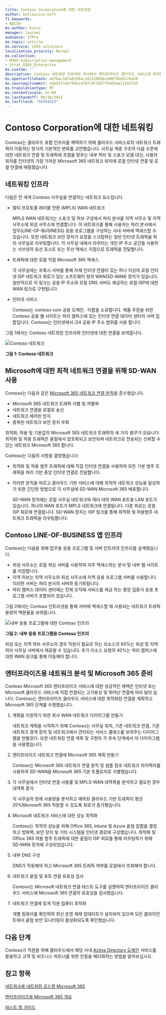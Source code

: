 ```yaml
---
title: Contoso Corporation에 대한 네트워킹
author: kelleyvice-msft
f1.keywords:
- NOCSH
ms.author: kvice
manager: laurawi
audience: ITPro
ms.topic: article
ms.service: o365-solutions
localization_priority: Normal
ms.collection:
- M365-subscription-management
- Strat_O365_Enterprise
ms.custom: ''
description: Contoso 네트워킹 인프라와 회사에서 엔터프라이즈 클라우드 서비스에 최적화된 네트워킹 성능을 위해 SD-WAN 기술을 사용하는 Microsoft 365 이해합니다.
ms.openlocfilehash: ad7bac187a81564c3d222069bce06756dd176a58
ms.sourcegitcommit: e269371de759a1a747c9f292775463aa11415f25
ms.translationtype: MT
ms.contentlocale: ko-KR
ms.lasthandoff: 08/16/2021
ms.locfileid: "58354323"
---
```

# <a name="networking-for-the-contoso-corporation"></a>Contoso Corporation에 대한 네트워킹

Contoso는 클라우드 포함 인프라를 채택하기 위해 클라우드 서비스로의 네트워크 트래픽이 이동하는 방식의 기본적인 변화를 고안했습니다. 사무실 계층 구조의 다음 수준에 대한 네트워크 연결 및 트래픽에 초점을 맞추는 내부 허브 및 스포크 모델 대신, 사용자 위치를 인터넷의 가장 가까운 Microsoft 365 네트워크 위치에 로컬 인터넷 연결 및 로컬 연결에 매핑했습니다.

## <a name="networking-infrastructure"></a>네트워킹 인프라

다음은 전 세계 Contoso 사무실을 연결하는 네트워크 요소입니다.

- 멀티 프로토콜 레이블 전환 (MPLS) WAN 네트워크

  MPLS WAN 네트워크는 스포크 및 허브 구성에서 파리 본사를 지역 사무소 및 지역 사무소에 위성 사무소에 연결합니다. 이 네트워크를 통해 사용자는 파리 본사에서 업무(LINE-OF-BUSINESS) 응용 프로그램을 구성하는 사내 서버에 액세스할 수 있습니다. 또한 네트워크 보안 장치가 요청을 스크럽하는 일반 인터넷 트래픽을 파리 사무실로 라우팅합니다. 각 사무실 내에서 라우터는 개인 IP 주소 공간을 사용하는 서브넷의 유선 호스트 또는 무선 액세스 지점으로 트래픽을 전달합니다.

- 트래픽에 대한 로컬 직접 Microsoft 365 액세스

  각 사무실에는 프록시 서버를 통해 자체 인터넷 연결이 있는 하나 이상의 로컬 인터넷 ISP 네트워크 회로가 있는 소프트웨어 정의 WAN(SD-WAN) 장치가 있습니다. 일반적으로 이 링크는 공용 IP 주소와 로컬 DNS 서버도 제공하는 로컬 ISP에 대한 WAN 링크로 구현됩니다.

- 인터넷 서비스

  Contoso는 contoso com 공용 도메인 \. 이름을 소유합니다. 제품 주문을 위한 Contoso 공용 웹 사이트는 파리 캠퍼스에 있는 인터넷 연결 데이터 센터의 서버 집합입니다. Contoso는 인터넷에서 /24 공용 IP 주소 범위를 사용 합니다.

그림 1에서는 Contoso 네트워킹 인프라와 인터넷에 대한 연결을 보여줍니다.

![Contoso 네트워크](../media/contoso-networking/contoso-networking-fig1.png)
 
**그림 1: Contoso 네트워크**

## <a name="use-of-sd-wan-for-optimal-network-connectivity-to-microsoft"></a>Microsoft에 대한 최적 네트워크 연결을 위해 SD-WAN 사용

Contoso는 다음과 같은 [Microsoft 365 네트워크 연결 원칙](microsoft-365-network-connectivity-principles.md)을 준수했습니다.

- Microsoft 365 네트워크 트래픽 식별 및 차별화
- 네트워크 연결을 로컬로 송신
- 네트워크 헤어핀 방지
- 중복된 네트워크 보안 장치 우회

최적화, 허용 및 기본값의 Microsoft 365 네트워크 트래픽의 세 가지 *범주가 있습니다.* 최적화 및 허용 트래픽은 끝점에서 암호화되고 보안되며 네트워크로 전송되는 신뢰할 수 있는 네트워크 Microsoft 365 합니다.

Contoso는 다음의 사항을 결정했습니다:

- 최적화 및 허용 범주 트래픽에 대해 직접 인터넷 연결을 사용하여 모든 기본 범주 트래픽을 파리 기반 중앙 인터넷 연결로 전달합니다.

- 이러한 원칙을 따르고 클라우드 기반 서비스에 대해 최적의 네트워크 성능을 달성하기 위한 간단한 방법으로 각 사무실에 SD-WAN Microsoft 365 배포합니다.

  SD-WAN 장치에는 로컬 사무실 네트워크와 여러 대의 WAN 포트용 LAN 포트가 있습니다. 하나의 WAN 포트가 MPLS 네트워크에 연결됩니다. 다른 회로는 로컬 ISP 회로에 연결됩니다. SD-WAN 장치는 ISP 링크를 통해 최적화 및 허용범주 네트워크 트래픽을 라우팅합니다.

## <a name="the-contoso-line-of-business-app-infrastructure"></a>Contoso LINE-OF-BUSINESS 앱 인프라

Contoso는 다음을 위해 업무용 응용 프로그램 및 서버 인트라넷 인프라를 설계했습니다.

- 위성 사무소는 로컬 캐싱 서버를 사용하여 자주 액세스하는 문서 및 내부 웹 사이트를 저장합니다.
- 지역 허브는 지역 사무소와 위성 사무소에 지역 응용 프로그램 서버를 사용합니다. 이러한 서버는 파리 본사의 서버와 동기화됩니다.
- 파리 캠퍼스 데이터 센터에는 전체 조직에 서비스를 제공 하는 중앙 집중식 응용 프로그램 서버가 포함되어 있습니다.

그림 2에서는 Contoso 인트라넷을 통해 서버에 액세스할 때 사용되는 네트워크 트래픽 용량의 백분율을 보여줍니다.

![내부 응용 프로그램에 대한 Contoso 인프라](../media/contoso-networking/contoso-networking-fig2.png)
 
**그림 2: 내부 응용 프로그램용 Contoso 인프라**

위성 또는 지역 허브 사무소의 경우 직원이 필요로 하는 리소스의 60%는 위성 및 지역 허브 사무실 서버에서 제공될 수 있습니다. 추가 리소스 요청의 40%는 파리 캠퍼스에 대한 WAN 링크를 통해 이동해야 합니다.

## <a name="network-analysis-and-preparation-for-microsoft-365-for-enterprise"></a>엔터프라이즈용 네트워크 분석 및 Microsoft 365 준비

Contoso Microsoft 365 엔터프라이즈 서비스에 대한 성공적인 채택은 인터넷 또는 Microsoft 클라우드 서비스에 직접 연결되는 고가용성 및 뛰어난 연결에 따라 달라 습니다. Contoso는 엔터프라이즈 클라우드 서비스에 대한 최적화된 연결을 계획하고 Microsoft 365 단계를 수행했습니다.

1. 계획을 지원하기 위한 회사 WAN 네트워크 다이어그램 만들기

   네트워크 계획을 시작하기 위해 Contoso는 사무실 위치, 기존 네트워크 연결, 기존 네트워크 경계 장치 및 네트워크에서 관리되는 서비스 클래스를 보여주는 다이어그램을 만들었다. 또한 네트워킹 연결 계획 및 구현의 각 후속 단계에서 이 다이어그램을 사용했습니다.

2. 엔터프라이즈 네트워크 연결에 Microsoft 365 계획 만들기

   Contoso는 [](microsoft-365-network-connectivity-principles.md) Microsoft 365 네트워크 연결 원칙 및 샘플 참조 네트워크 아키텍처를 사용하여 SD-WAN을 Microsoft 365 기본 토폴로지로 식별했습니다.

3. 각 사무실에서 인터넷 연결 사용률 및 MPLS-WAN 대역폭을 분석하고 필요한 경우 대역폭 증가

   각 사무실의 현재 사용량을 분석하고 예측된 클라우드 기반 트래픽이 평균 20%Microsoft 365 작동할 수 있도록 회로가 증가했습니다.

4. Microsoft 네트워크 서비스에 대한 성능 최적화

   Contoso는 최적의 성능을 위해 Office 365, Intune 및 Azure 끝점 집합을 결정하고 방화벽, 보안 장치 및 기타 시스템을 인터넷 경로에 구성했습니다. 최적화 및 Office 365 허용 범주 트래픽에 대한 끝점이 ISP 회로를 통해 라우팅하기 위해 SD-WAN 장치에 구성되었습니다.

5. 내부 DNS 구성

   DNS가 작동해야 하고 Microsoft 365 트래픽 여부를 로컬에서 조회해야 합니다.

6. 네트워크 끝점 및 포트 연결 유효성 검사

   Contoso는 Microsoft 네트워크 연결 테스트 도구를 실행하여 엔터프라이즈 클라우드 서비스에 Microsoft 365 연결의 유효성을 검사했습니다.

7. 네트워크 연결에 맞게 직원 컴퓨터 최적화

   개별 컴퓨터를 확인하여 최신 운영 체제 업데이트가 설치되어 있으며 모든 클라이언트에서 끝점 보안 모니터링이 활성화되도록 확인했습니다.

## <a name="next-step"></a>다음 단계

Contoso가 직원을 위해 클라우드에서 해당 사내 [Active Directory 도메인](contoso-identity.md) 서비스를 활용하고 고객 및 비즈니스 파트너를 위한 인증을 페더화하는 방법을 알아보십시오.

## <a name="see-also"></a>참고 항목

[네트워크용 네트워킹 로드맵 Microsoft 365](networking-roadmap-microsoft-365.md)

[엔터프라이즈용 Microsoft 365 개요](microsoft-365-overview.md)

[테스트 랩 가이드](m365-enterprise-test-lab-guides.md)
